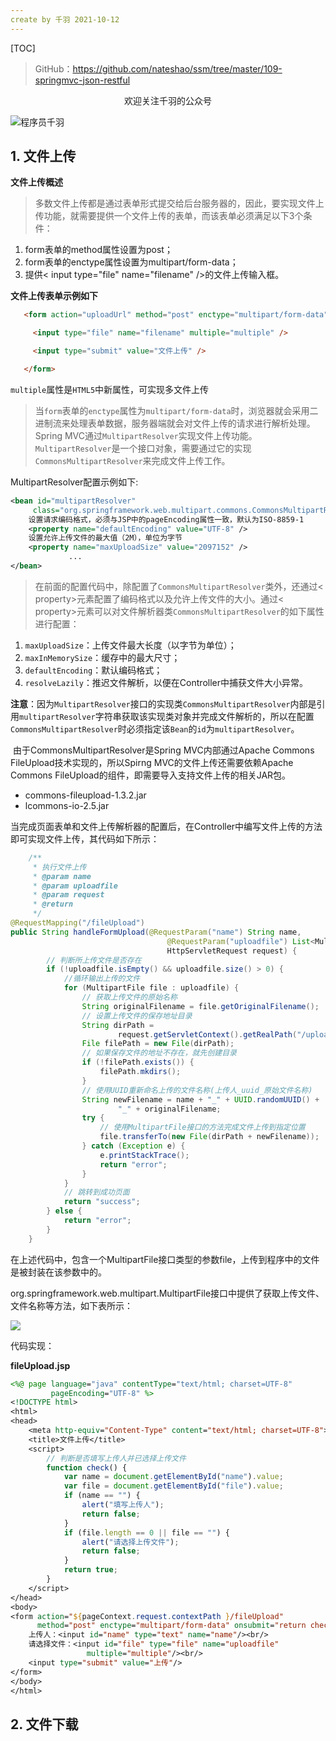 ```yaml
---
create by 千羽 2021-10-12
---
```


[TOC]

> GitHub：https://github.com/nateshao/ssm/tree/master/109-springmvc-json-restful
>

<center>欢迎关注千羽的公众号</center>

![程序员千羽](https://gitee.com/nateshao/images/raw/master/img/20211021102040.jpg)

## 1. 文件上传

**文件上传概述**

> 多数文件上传都是通过表单形式提交给后台服务器的，因此，要实现文件上传功能，就需要提供一个文件上传的表单，而该表单必须满足以下3个条件：

1. form表单的method属性设置为post；
2. form表单的enctype属性设置为multipart/form-data；
3. 提供< input type="file" name="filename" />的文件上传输入框。

**文件上传表单示例如下**

```html
   <form action="uploadUrl" method="post" enctype="multipart/form-data">

​     <input type="file" name="filename" multiple="multiple" />

​     <input type="submit" value="文件上传" />

   </form>
```

`multiple`属性是`HTML5`中新属性，可实现多文件上传

>    当`form`表单的`enctype`属性为`multipart/form-data`时，浏览器就会采用二进制流来处理表单数据，服务器端就会对文件上传的请求进行解析处理。Spring MVC通过`MultipartResolver`实现文件上传功能。`MultipartResolver`是一个接口对象，需要通过它的实现`CommonsMultipartResolver`来完成文件上传工作。

MultipartResolver配置示例如下:

```xml
<bean id="multipartResolver"          	     
     class="org.springframework.web.multipart.commons.CommonsMultipartResolver">
    设置请求编码格式，必须与JSP中的pageEncoding属性一致，默认为ISO-8859-1
    <property name="defaultEncoding" value="UTF-8" />
    设置允许上传文件的最大值（2M），单位为字节
    <property name="maxUploadSize" value="2097152" />
             ...
</bean>
```

>    在前面的配置代码中，除配置了`CommonsMultipartResolver`类外，还通过< property>元素配置了编码格式以及允许上传文件的大小。通过< property>元素可以对文件解析器类`CommonsMultipartResolver`的如下属性进行配置：

1. `maxUploadSize`：上传文件最大长度（以字节为单位）；
2. `maxInMemorySize`：缓存中的最大尺寸；
3. `defaultEncoding`：默认编码格式；
4. `resolveLazily`：推迟文件解析，以便在Controller中捕获文件大小异常。

  **注意**：因为`MultipartResolver`接口的实现类`CommonsMultipartResolver`内部是引用`multipartResolver`字符串获取该实现类对象并完成文件解析的，所以在配置`CommonsMultipartResolver`时必须指定该`Bean`的`id`为`multipartResolver`。

​     由于CommonsMultipartResolver是Spring MVC内部通过Apache Commons FileUpload技术实现的，所以Spirng MVC的文件上传还需要依赖Apache Commons FileUpload的组件，即需要导入支持文件上传的相关JAR包。

- commons-fileupload-1.3.2.jar
- lcommons-io-2.5.jar



当完成页面表单和文件上传解析器的配置后，在Controller中编写文件上传的方法即可实现文件上传，其代码如下所示：

```java
	/**
     * 执行文件上传
     * @param name
     * @param uploadfile
     * @param request
     * @return
     */
@RequestMapping("/fileUpload")
public String handleFormUpload(@RequestParam("name") String name,
                                   @RequestParam("uploadfile") List<MultipartFile> uploadfile,//使用MultipartFile 绑定接收上传文件
                                   HttpServletRequest request) {
        // 判断所上传文件是否存在
        if (!uploadfile.isEmpty() && uploadfile.size() > 0) {
            //循环输出上传的文件
            for (MultipartFile file : uploadfile) {
                // 获取上传文件的原始名称
                String originalFilename = file.getOriginalFilename();
                // 设置上传文件的保存地址目录
                String dirPath =
                        request.getServletContext().getRealPath("/upload/");
                File filePath = new File(dirPath);
                // 如果保存文件的地址不存在，就先创建目录
                if (!filePath.exists()) {
                    filePath.mkdirs();
                }
                // 使用UUID重新命名上传的文件名称(上传人_uuid_原始文件名称)
                String newFilename = name + "_" + UUID.randomUUID() +
                        "_" + originalFilename;
                try {
                    // 使用MultipartFile接口的方法完成文件上传到指定位置
                    file.transferTo(new File(dirPath + newFilename));
                } catch (Exception e) {
                    e.printStackTrace();
                    return "error";
                }
            }
            // 跳转到成功页面
            return "success";
        } else {
            return "error";
        }
    }
```

​    在上述代码中，包含一个MultipartFile接口类型的参数file，上传到程序中的文件是被封装在该参数中的。

​    org.springframework.web.multipart.MultipartFile接口中提供了获取上传文件、文件名称等方法，如下表所示：

![](https://gitee.com/nateshao/images/raw/master/img/20211022170737.png)

代码实现：

**fileUpload.jsp**

```jsp
<%@ page language="java" contentType="text/html; charset=UTF-8"
         pageEncoding="UTF-8" %>
<!DOCTYPE html>
<html>
<head>
    <meta http-equiv="Content-Type" content="text/html; charset=UTF-8">
    <title>文件上传</title>
    <script>
        // 判断是否填写上传人并已选择上传文件
        function check() {
            var name = document.getElementById("name").value;
            var file = document.getElementById("file").value;
            if (name == "") {
                alert("填写上传人");
                return false;
            }
            if (file.length == 0 || file == "") {
                alert("请选择上传文件");
                return false;
            }
            return true;
        }
    </script>
</head>
<body>
<form action="${pageContext.request.contextPath }/fileUpload"
      method="post" enctype="multipart/form-data" onsubmit="return check()">
    上传人：<input id="name" type="text" name="name"/><br/>
    请选择文件：<input id="file" type="file" name="uploadfile"
                 multiple="multiple"/><br/>
    <input type="submit" value="上传"/>
</form>
</body>
</html>
```





















## 2. 文件下载

